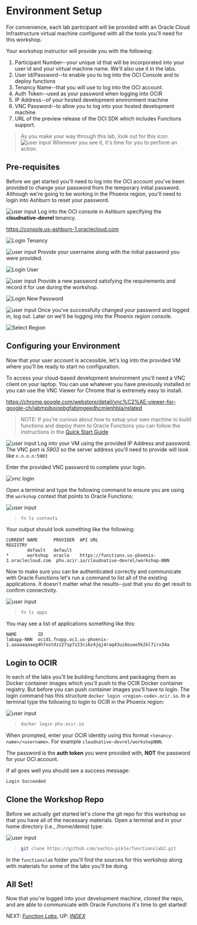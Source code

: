 # Environment Setup

For convenience, each lab participant will be provided with an Oracle Cloud
Infrastructure virtual machine configured with all the tools you'll need for
this workshop.

Your workshop instructor will provide you with the following:

1. Participant Number--your unique id that will be incorporated into your user
   id and your virtual machine name.  We'll also use it in the labs.
2. User Id/Password--to enable you to log into the OCI Console and to deploy
   functions
3. Tenancy Name--that you will use to log into the OCI account.
4. Auth Token--used as your password when logging into OCIR
5. IP Address--of your hosted development environment machine
6. VNC Password--to allow you to log into your hosted development machine
7. URL of the preview release of the OCI SDK which includes Functions support.

> As you make your way through this lab, look out for this icon.
![user input](images/userinput.png) Whenever you see it, it's time for you to
perform an action.

## Pre-requisites

Before we get started you'll need to log into the OCI account you've been
provided to change your password from the temporary initial password.  Although
we're going to be working in the Phoenix region, you'll need to login into
Ashburn to reset your password.

![user input](images/userinput.png) Log into the OCI console in Ashburn
specifying the **cloudnative-devrel** tenancy.  

https://console.us-ashburn-1.oraclecloud.com

![Login Tenancy](images/login.png)

![user input](images/userinput.png) Provide your username along with the initial password you were provided.

![Login User](images/login-user.png)

![user input](images/userinput.png) Provide a new password satisfying the
requirements and record it for use during the workshop.

![Login New Password](images/login-new-password.png)

![user input](images/userinput.png) Once you've successfully changed
your password and logged in, log out.  Later on we'll be logging into the
Phoenix region console.

![Select Region](images/logout.png)

## Configuring your Environment

Now that your user account is accessible, let's log into the provided VM where
you'll be ready to start no configuration.

To access your cloud-based development environment you'll need a VNC client
on your laptop.  You can use whatever you have previously installed or you can
use the VNC Viewer for Chrome that is extremely easy to install.

https://chrome.google.com/webstore/detail/vnc%C2%AE-viewer-for-google-ch/iabmpiboiopbgfabjmgeedhcmjenhbla/related

> NOTE: If you're curious about how to setup your own machine to build functions
> and deploy them to Oracle Functions you can follow the instructions in the
> [Quick Start
> Guide](https://www.oracle.com/webfolder/technetwork/tutorials/infographics/oci_faas_gettingstarted_quickview/functions_quickview_top/functions_quickview/index.html#)

![user input](images/userinput.png) Log into your VM using the provided IP
Address and password.  The VNC port is *5903* so the server address you'll need
to provide will look like `n.n.n.n:5903`

Enter the provided VNC password to complete your login.

![vnc login](images/vnc-login.png)


Open a terminal and type the following command to ensure you are using the
`workshop` context that points to Oracle Functions:

![user input](images/userinput.png)
>```sh
>fn ls contexts
>```

Your output should look something like the following:

```shell
CURRENT NAME      PROVIDER  API URL                                         REGISTRY
        default   default
*       workshop  oracle    https://functions.us-phoenix-1.oraclecloud.com  phx.ocir.io/cloudnative-devrel/workshop-NNN
```

Now to make sure you can be authenticated correctly and communicate with 
Oracle Functions let's run a command to list all of the existing applications.
It doesn't matter what the results--just that you do get result to confirm
connectivity.

![user input](images/userinput.png)
>```sh
>fn ls apps
>```

You may see a list of applications something like this:

```shell
NAME        ID
labapp-NNN  ocid1.fnapp.oc1.us-phoenix-1.aaaaaaaaag4h7xotdzz27sp7z23ci6z4jqj4raq43ui6ouae5k2kl7irx34a
```

## Login to OCIR

In each of the labs you'll be building functions and packaging them as
Docker container images which you'll push to the OCIR Docker container registry.
But before you can push container images you'll have to login.  The login command
has this structure `docker login <region-code>.ocir.io`.  In a terminal type
the following to login to OCIR in the Phoenix region:

![user input](images/userinput.png)
>```sh
>docker login phx.ocir.io
>```

When prompted, enter your OCIR identity using this format
`<tenancy-name>/<username>`.  For example `cloudnative-devrel/workshopNNN`.

The password is the **auth token** you were provided with, **NOT** the password
for your OCI account.

If all goes well you should see a success message:

```sh
Login Succeeded
```

## Clone the Workshop Repo

Before we actually get started let's clone the git repo for this workshop so
that you have all of the necessary materials.  Open a terminal and in your
home directory (i.e., /home/demo) type:

![user input](images/userinput.png)
>```sh
>git clone https://github.com/sachin-pikle/functionslab2.git
>```

In the `functionslab` folder you'll find the sources for this workshop along
with materials for some of the labs you'll be doing.

## All Set!

Now that you're logged into your development machine, cloned the repo, and are
able to communicate with Oracle Functions it's time to get started!

NEXT: [*Function Labs*](1-Labs.md), UP: [*INDEX*](README.md)

